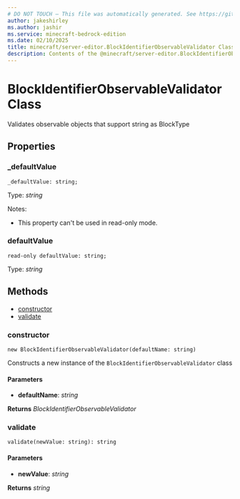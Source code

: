 ```yaml
---
# DO NOT TOUCH — This file was automatically generated. See https://github.com/mojang/minecraftapidocsgenerator to modify descriptions, examples, etc.
author: jakeshirley
ms.author: jashir
ms.service: minecraft-bedrock-edition
ms.date: 02/10/2025
title: minecraft/server-editor.BlockIdentifierObservableValidator Class
description: Contents of the @minecraft/server-editor.BlockIdentifierObservableValidator class.
---
```

# BlockIdentifierObservableValidator Class

Validates observable objects that support string as BlockType

## Properties

### **_defaultValue**
`_defaultValue: string;`

Type: *string*

Notes:
  - This property can't be used in read-only mode.

### **defaultValue**
`read-only defaultValue: string;`

Type: *string*

## Methods
- [constructor](#(constructor))
- [validate](#validate)

### **constructor**
`
new BlockIdentifierObservableValidator(defaultName: string)
`

Constructs a new instance of the `BlockIdentifierObservableValidator` class

#### **Parameters**
- **defaultName**: *string*

**Returns** *BlockIdentifierObservableValidator*

### **validate**
`
validate(newValue: string): string
`

#### **Parameters**
- **newValue**: *string*

**Returns** *string*

